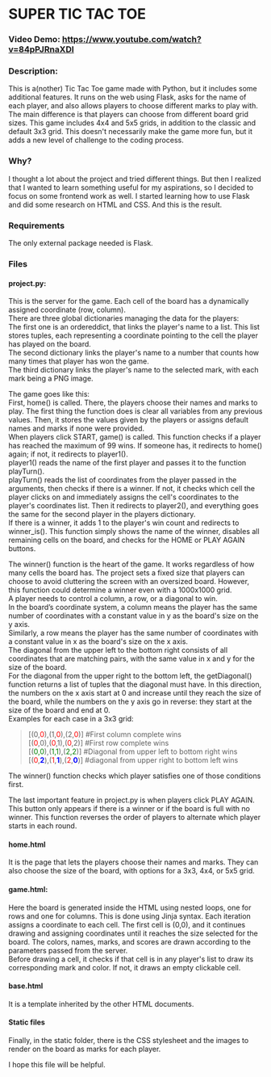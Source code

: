 # SUPER TIC TAC TOE
### Video Demo: https://www.youtube.com/watch?v=84pPJRnaXDI
### Description:
This is a(nother) Tic Tac Toe game made with Python, but it includes some additional features. It runs on the web using Flask, asks for the name of each player, and also allows players to choose different marks to play with. The main difference is that players can choose from different board grid sizes. This game includes 4x4 and 5x5 grids, in addition to the classic and default 3x3 grid. This doesn't necessarily make the game more fun, but it adds a new level of challenge to the coding process.

### Why?
I thought a lot about the project and tried different things. But then I realized that I wanted to learn something useful for my aspirations, so I decided to focus on some frontend work as well. I started learning how to use Flask and did some research on HTML and CSS. And this is the result.

### Requirements
The only external package needed is Flask.

### Files

#### project.py:
This is the server for the game.
Each cell of the board has a dynamically assigned coordinate (row, column).</br>
There are three global dictionaries managing the data for the players:</br>
The first one is an ordereddict, that links the player's name to a list. This list stores tuples, each representing a coordinate pointing to the cell the player has played on the board.</br>
The second dictionary links the player's name to a number that counts how many times that player has won the game.</br>
The third dictionary links the player's name to the selected mark, with each mark being a PNG image.

The game goes like this:</br>
First, home() is called. There, the players choose their names and marks to play. The first thing the function does is clear all variables from any previous values. Then, it stores the values given by the players or assigns default names and marks if none were provided.</br>
When players click START, game() is called. This function checks if a player has reached the maximum of 99 wins. If someone has, it redirects to home() again; if not, it redirects to player1().</br>
player1() reads the name of the first player and passes it to the function playTurn().</br>
playTurn() reads the list of coordinates from the player passed in the arguments, then checks if there is a winner. If not, it checks which cell the player clicks on and immediately assigns the cell's coordinates to the player's coordinates list. Then it redirects to player2(), and everything goes the same for the second player in the players dictionary.</br>
If there is a winner, it adds 1 to the player's win count and redirects to winner_is(). This function simply shows the name of the winner, disables all remaining cells on the board, and checks for the HOME or PLAY AGAIN buttons.

The winner() function is the heart of the game. It works regardless of how many cells the board has. The project sets a fixed size that players can choose to avoid cluttering the screen with an oversized board. However, this function could determine a winner even with a 1000x1000 grid. </br>
A player needs to control a column, a row, or a diagonal to win.</br>
In the board’s coordinate system, a column means the player has the same number of coordinates with a constant value in y as the board's size on the y axis.</br>
Similarly, a row means the player has the same number of coordinates with a constant value in x as the board's size on the x axis.</br>
The diagonal from the upper left to the bottom right consists of all coordinates that are matching pairs, with the same value in x and y for the size of the board.</br>
For the diagonal from the upper right to the bottom left, the getDiagonal() function returns a list of tuples that the diagonal must have. In this direction, the numbers on the x axis start at 0 and increase until they reach the size of the board, while the numbers on the y axis go in reverse: they start at the size of the board and end at 0.</br>
Examples for each case in a 3x3 grid:
<style>
r { color: Red }
b { color: Blue }
g { color: Green }
</style>
>[(0,<r>0</r>),(1,<r>0</r>),(2,<r>0</r>)] #First column complete wins</br>
[(<r>0</r>,0),(<r>0</r>,1),(<r>0</r>,2)] #First row complete wins</br>
[(<g>0,0</g>),(<g>1,1</g>),(<g>2,2</g>)] #Diagonal from upper left to bottom right wins</br>
[(<r>0</r>,<b>2</b>),(<r>1</r>,<b>1</b>),(<r>2</r>,<b>0</b>)] #diagonal from upper right to bottom left wins

The winner() function checks which player satisfies one of those conditions first.

The last important feature in project.py is when players click PLAY AGAIN. This button only appears if there is a winner or if the board is full with no winner. This function reverses the order of players to alternate which player starts in each round.

#### home.html
It is the page that lets the players choose their names and marks. They can also choose the size of the board, with options for a 3x3, 4x4, or 5x5 grid.

#### game.html:
Here the board is generated inside the HTML using nested loops, one for rows and one for columns. This is done using Jinja syntax. Each iteration assigns a coordinate to each cell. The first cell is (0,0), and it continues drawing and assigning coordinates until it reaches the size selected for the board.
The colors, names, marks, and scores are drawn according to the parameters passed from the server.</br>
Before drawing a cell, it checks if that cell is in any player's list to draw its corresponding mark and color. If not, it draws an empty clickable cell.

#### base.html
It is a template inherited by the other HTML documents.

#### Static files
Finally, in the static folder, there is the CSS stylesheet and the images to render on the board as marks for each player.

I hope this file will be helpful.
